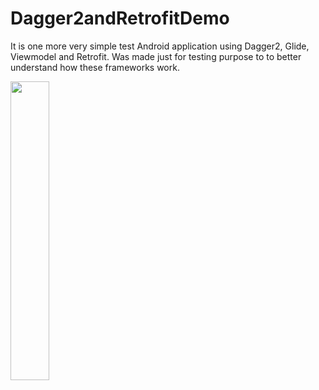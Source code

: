 # Dagger2andRetrofitDemo 
It is one more very simple test Android application using Dagger2, Glide, Viewmodel and Retrofit. 
Was made just for testing purpose to to better understand how these frameworks work.



<img src="https://user-images.githubusercontent.com/48939805/183996278-01dcffbc-3193-4956-9bca-4fbdbebd61a2.png" width=35% height=35%>
